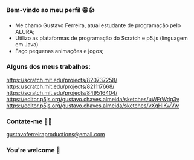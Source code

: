 ### Bem-vindo ao meu perfil 😁👍

- Me chamo Gustavo Ferreira, atual estudante de programação pelo ALURA;
- Utilizo as plataformas de programação do Scratch e p5.js (linguagem em Java)
- Faço pequenas animações e jogos;

### Alguns dos meus trabalhos:

https://scratch.mit.edu/projects/820737258/
https://scratch.mit.edu/projects/821117668/
https://scratch.mit.edu/projects/849516404/
https://editor.p5js.org/gustavo.chaves.almeida/sketches/uWFrWdg3v
https://editor.p5js.org/gustavo.chaves.almeida/sketches/vXgHIKwVw

### Contate-me 🤖🤖

gustavoferreiraproductions@email.com

### You're welcome 🤠
